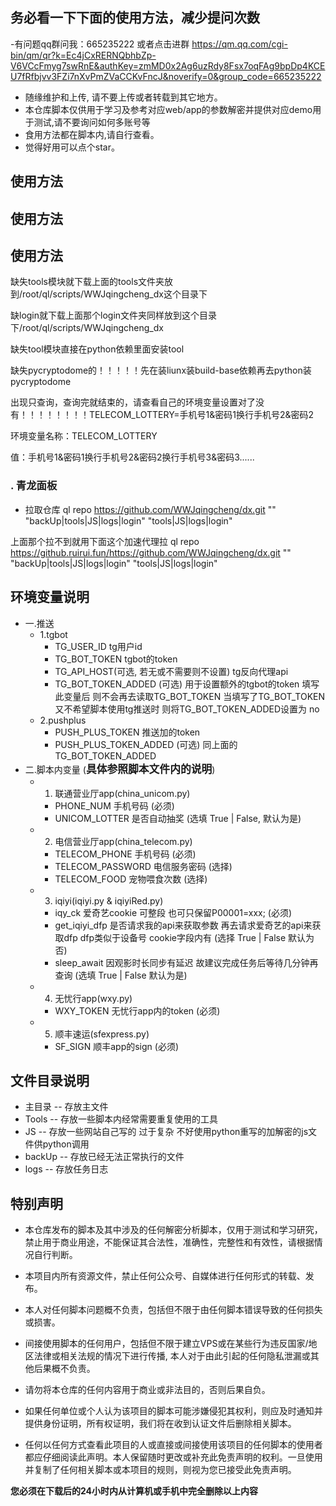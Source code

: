 
## 务必看一下下面的使用方法，减少提问次数

-有问题qq群问我：665235222  或者点击进群  https://qm.qq.com/cgi-bin/qm/qr?k=Ec4jCxRERNQbhbZp-V6VCcFmyg7swRnE&authKey=zmMD0x2Ag6uzRdy8Fsx7oqFAg9bpDp4KCEU7fRfbjvv3FZi7nXvPmZVaCCKvFncJ&noverify=0&group_code=665235222
- 随缘维护和上传, 请不要上传或者转载到其它地方。
- 本仓库脚本仅供用于学习及参考对应web/app的参数解密并提供对应demo用于测试,请不要询问如何多账号等
- 食用方法都在脚本内,请自行查看。
- 觉得好用可以点个star。

## 使用方法
## 使用方法
## 使用方法


缺失tools模块就下载上面的tools文件夹放到/root/ql/scripts/WWJqingcheng_dx这个目录下

缺login就下载上面那个login文件夹同样放到这个目录下/root/ql/scripts/WWJqingcheng_dx

缺失tool模块直接在python依赖里面安装tool

缺失pycryptodome的！！！！！先在装liunx装build-base依赖再去python装pycryptodome

出现只查询，查询完就结束的，请查看自己的环境变量设置对了没有！！！！！！！！TELECOM_LOTTERY=手机号1&密码1换行手机号2&密码2   

环境变量名称：TELECOM_LOTTERY

值：手机号1&密码1换行手机号2&密码2换行手机号3&密码3......


### . 青龙面板
- 拉取仓库
 ql repo https://github.com/WWJqingcheng/dx.git "" "backUp|tools|JS|logs|login"  "tools|JS|logs|login"
 
 上面那个拉不到就用下面这个加速代理拉
ql repo https://github.ruirui.fun/https://github.com/WWJqingcheng/dx.git "" "backUp|tools|JS|logs|login"  "tools|JS|logs|login"




## 环境变量说明 
- 一.推送
  - 1.tgbot 
    - TG_USER_ID  tg用户id
    - TG_BOT_TOKEN tgbot的token
    - TG_API_HOST(可选, 若无或不需要则不设置) tg反向代理api
    - TG_BOT_TOKEN_ADDED (可选) 用于设置额外的tgbot的token 填写此变量后 则不会再去读取TG_BOT_TOKEN 当填写了TG_BOT_TOKEN 又不希望脚本使用tg推送时 则将TG_BOT_TOKEN_ADDED设置为 no
  - 2.pushplus
    - PUSH_PLUS_TOKEN 推送加的token
    - PUSH_PLUS_TOKEN_ADDED (可选) 同上面的TG_BOT_TOKEN_ADDED
- 二.脚本内变量 (**<big>具体参照脚本文件内的说明</big>**)
  - 1. 联通营业厅app(china_unicom.py)
    - PHONE_NUM 手机号码 (必须)
    - UNICOM_LOTTER 是否自动抽奖 (选填 True | False, 默认为是)
  - 2. 电信营业厅app(china_telecom.py)
    - TELECOM_PHONE 手机号码 (必须)
    - TELECOM_PASSWORD 电信服务密码 (选择)
    - TELECOM_FOOD 宠物喂食次数 (选择)
  - 3. iqiyi(iqiyi.py & iqiyiRed.py)
    - iqy_ck 爱奇艺cookie 可整段 也可只保留P00001=xxx; (必须)
    - get_iqiyi_dfp 是否请求我的api来获取参数 再去请求爱奇艺的api来获取dfp dfp类似于设备号 cookie字段内有 (选择 True | False 默认为否)
    - sleep_await 因观影时长同步有延迟 故建议完成任务后等待几分钟再查询 (选填 True | False 默认为是)
  - 4. 无忧行app(wxy.py)
    - WXY_TOKEN 无忧行app内的token (必须)
  - 5. 顺丰速运(sfexpress.py)
    - SF_SIGN 顺丰app的sign (必须)
## 文件目录说明
- 主目录 -- 存放主文件
- Tools -- 存放一些脚本内经常需要重复使用的工具
- JS -- 存放一些网站自己写的 过于复杂 不好使用python重写的加解密的js文件供python调用
- backUp -- 存放已经无法正常执行的文件
- logs -- 存放任务日志
## 特别声明

- 本仓库发布的脚本及其中涉及的任何解密分析脚本，仅用于测试和学习研究，禁止用于商业用途，不能保证其合法性，准确性，完整性和有效性，请根据情况自行判断。

- 本项目内所有资源文件，禁止任何公众号、自媒体进行任何形式的转载、发布。

- 本人对任何脚本问题概不负责，包括但不限于由任何脚本错误导致的任何损失或损害。

- 间接使用脚本的任何用户，包括但不限于建立VPS或在某些行为违反国家/地区法律或相关法规的情况下进行传播, 本人对于由此引起的任何隐私泄漏或其他后果概不负责。

- 请勿将本仓库的任何内容用于商业或非法目的，否则后果自负。

- 如果任何单位或个人认为该项目的脚本可能涉嫌侵犯其权利，则应及时通知并提供身份证明，所有权证明，我们将在收到认证文件后删除相关脚本。

- 任何以任何方式查看此项目的人或直接或间接使用该项目的任何脚本的使用者都应仔细阅读此声明。本人保留随时更改或补充此免责声明的权利。一旦使用并复制了任何相关脚本或本项目的规则，则视为您已接受此免责声明。

**您必须在下载后的24小时内从计算机或手机中完全删除以上内容**
